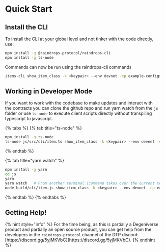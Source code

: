 # Quick Start

## Install the CLI

To install the CLI at your global level and not tinker with the code directly, use:

```bash
npm install -g @raindrops-protocol/raindrops-cli
npm install -g ts-node
```

Commands can now be run using the raindrops-cli commands

```bash
items-cli show_item_class -k <keypair> --env devnet -cp example-configs/itemClass.json
```

## Working in Developer Mode

If you want to work with the codebase to make updates and interact with the contracts you can clone the github repo and run yarn watch from the `js` folder or use `ts-node` to execute client scripts directly without transpiling typescript to javascript.

{% tabs %}
{% tab title="ts-node" %}
```bash
npm install -g ts-node
ts-node js/src/cli/item.ts show_item_class -k <keypair> --env devnet -cp js/example-configs/item/itemClass.json
```
{% endtab %}

{% tab title="yarn watch" %}
```bash
npm install -g yarn
cd js
yarn
yarn watch   # From another terminal (command takes over the current terminal)
node build/cli/item.js show_item_class -k <keypair> --env devnet -cp example-configs/item/itemClass.json
```
{% endtab %}
{% endtabs %}

## Getting Help!

{% hint style="info" %}
For the time being, as this is partially a Degeniverse product and partially an open source product, you can get help from the developers in the `raindrops-protocol` channel of the DTP discord: [https://discord.gg/5yjMKVbC](https://discord.gg/5yjMKVbC).
{% endhint %}
